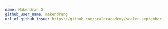 ```yaml
---
name: Makendran G
github_user_name: makendrang
url_of_github_issue: https://github.com/scaleracademy/scaler-september-open-source-challenge/issues/206
---
```

